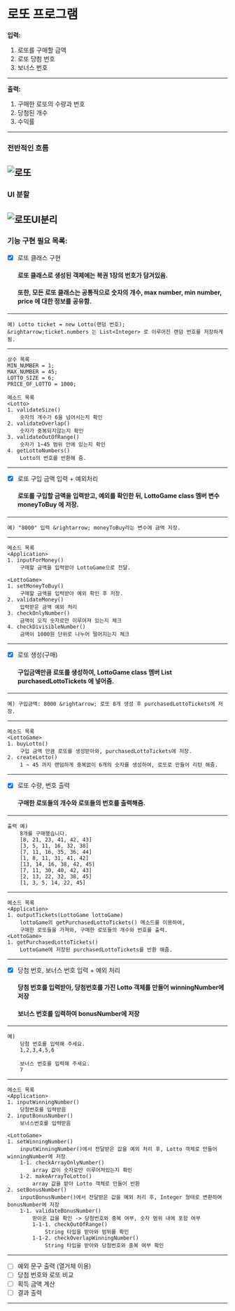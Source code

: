 # 로또 프로그램
**입력:** 
1. 로또를 구매할 금액
2. 로또 당첨 번호
3. 보너스 번호  
-----------------
**출력:** 
1. 구매한 로또의 수량과 번호
2. 당첨된 개수
3. 수익률  
-----------------
### 전반적인 흐름
![로또](https://user-images.githubusercontent.com/54941130/200999542-ad139ce2-3f41-4895-85e2-61028e848a65.png)
-----------------
### UI 분할
![로또UI분리](https://user-images.githubusercontent.com/54941130/201557191-b2ea34eb-4946-43e9-b320-0124e5c573c7.png)
-----------------
### 기능 구현 필요 목록:
- [X] 로또 클래스 구현
    #### 로또 클래스로 생성된 객체에는 복권 1장의 번호가 담겨있음.
    #### 또한, 모든 로또 클래스는 공통적으로 숫자의 개수, max number, min number, price 에 대한 정보를 공유함.
-----------------
    예) Lotto ticket = new Lotto(랜덤 번호);
    &rightarrow;ticket.numbers 는 List<Integer> 로 이루어진 랜덤 번호를 저장하게 됨.
-----------------
    상수 목록
    MIN_NUMBER = 1;
    MAX_NUMBER = 45;
    LOTTO_SIZE = 6;
    PRICE_OF_LOTTO = 1000;
    
    메소드 목록
    <Lotto>
    1. validateSize()
        숫자의 개수가 6을 넘어서는지 확인
    2. validateOverlap()
        숫자가 중복되지않는지 확인
    3. validateOutOfRange()
        숫자가 1~45 범위 안에 있는지 확인
    4. getLottoNumbers()
        Lotto의 번호를 반환해 줌.
-----------------

- [X] 로또 구입 금액 입력 + 예외처리
    #### 로또를 구입할 금액을 입력받고, 예외를 확인한 뒤, LottoGame class 멤버 변수 moneyToBuy 에 저장.
-----------------
    예) "8000" 입력 &rightarrow; moneyToBuy라는 변수에 금액 저장.
-----------------
    메소드 목록
    <Application>
    1. inputForMoney()
        구매할 금액을 입력받아 LottoGame으로 전달.

    <LottoGame>
    1. setMoneyToBuy()
        구매할 금액을 입력받아 예외 확인 후 저장.
    2. validateMoney()
        입력받은 금액 예외 처리
    3. checkOnlyNumber()
        금액이 오직 숫자로만 이루어져 있는지 체크
    4. checkDivisibleNumber()
        금액이 1000원 단위로 나누어 떨어지는지 체크
-----------------

- [X] 로또 생성(구매)
    #### 구입금액만큼 로또를 생성하여, LottoGame class 멤버 List<Lotto> purchasedLottoTickets 에 넣어줌.
-----------------
    예) 구입금액: 8000 &rightarrow; 로또 8개 생성 후 purchasedLottoTickets에 저장.
-----------------
    메소드 목록
    <LottoGame>
    1. buyLotto()
        구입 금액 만큼 로또를 생성받아와, purchasedLottoTickets에 저장.
    2. createLotto()
        1 ~ 45 까지 랜덤하게 중복없이 6개의 숫자를 생성하여, 로또로 만들어 리턴 해줌.
-----------------

- [X] 로또 수량, 번호 출력
    #### 구매한 로또들의 개수와 로또들의 번호를 출력해줌.
-----------------
    출력 예) 
        8개를 구매했습니다.
        [8, 21, 23, 41, 42, 43]
        [3, 5, 11, 16, 32, 38]
        [7, 11, 16, 35, 36, 44]
        [1, 8, 11, 31, 41, 42]
        [13, 14, 16, 38, 42, 45]
        [7, 11, 30, 40, 42, 43]
        [2, 13, 22, 32, 38, 45]
        [1, 3, 5, 14, 22, 45]
-----------------
    메소드 목록
    <Application>
    1. outputTickets(LottoGame lottoGame)
        lottoGame의 getPurchasedLottoTickets() 메소드를 이용하여, 
        구매한 로또들을 가져와, 구매한 로또들의 개수와 번호를 출력.
    <LottoGame>
    1. getPurchasedLottoTickets()
        LottoGame에 저장된 purchasedLottoTickets를 반환 해줌.
-----------------

- [X] 당첨 번호, 보너스 번호 입력 + 예외 처리
    #### 당첨 번호를 입력받아, 당첨번호를 가진 Lotto 객체를 만들어 winningNumber에 저장
    #### 보너스 번호를 입력하여 bonusNumber에 저장
-----------------
    예)
        당첨 번호를 입력해 주세요.
        1,2,3,4,5,6

        보너스 번호를 입력해 주세요.
        7
-----------------
    메소드 목록
    <Application>
    1. inputWinningNumber()
        당첨번호를 입력받음
    2. inputBonusNumber()
        보너스번호를 입력받음

    <LottoGame>
    1. setWinningNumber()
        inputWinningNumber()에서 전달받은 값을 예외 처리 후, Lotto 객체로 만들어 winningNumber에 저장
        1-1. checkArrayOnlyNumber()
            array 값이 숫자로만 이루어져있는지 확인
        1-2. makeArrayToLotto()
            array 값을 받아 Lotto 객체로 만들어 반환
    2. setBonusNumber()
        inputBonusNumber()에서 전달받은 값을 예외 처리 후, Integer 형태로 변환하여 bonusNumber에 저장
        1-1. validateBonusNumber()
            받아온 값을 확인 -> 당첨번호와 중복 여부, 숫자 범위 내에 포함 여부
            1-1-1. checkOutOfRange()
                String 타입을 받아와 범위를 확인
            1-1-2. checkOverlapWinningNumber()
                String 타입을 받아와 당첨번호와 중복 여부 확인
-----------------

- [ ] 예외 문구 출력 (열거체 이용)
- [ ] 당첨 번호와 로또 비교
- [ ] 획득 금액 계산
- [ ] 결과 출력
- ---------------